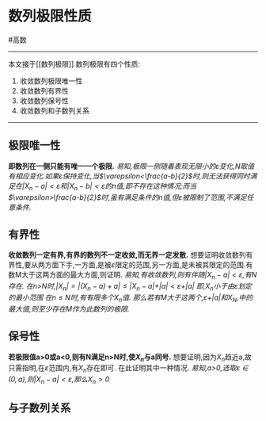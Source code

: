 # 数列极限性质
#高数 

---
本文接于[[数列极限]]
数列极限有四个性质:
1. 收敛数列极限唯一性
2. 收敛数列有界性
3. 收敛数列保号性
4. 收敛数列和子数列关系
---
## 极限唯一性
**即数列在一侧只能有唯一一个极限.**
*易知,极限一侧随着表现无限小的$\varepsilon$变化,N取值有相应变化.如果$\varepsilon$保持变化,当$\varepsilon<\frac{a-b}{2}$时,则无法获得同时满足在$\vert X_n-a \vert<\varepsilon$和$\vert X_n-b \vert<\varepsilon$的n值,即不存在这种情况;而当$\varepsilon>\frac{a-b}{2}$时,虽有满足条件的n值,但$\varepsilon$被限制了范围,不满足任意条件.*
## 有界性
**收敛数列一定有界,有界的数列不一定收敛,而无界一定发散.**
想要证明收敛数列有界性,要从两方面下手,一方面,是被$\varepsilon$限定的范围,另一方面,是未被其限定的范围.有数M大于这两方面的最大方面,则证明.
*易知,有收敛数列,则有伴随$\vert X_n-a\vert<\varepsilon$,有N存在.
在n>N时,$\vert X_n \vert  = \vert (X_n-a) + a \vert \le \vert X_n-a \vert+ \vert a \vert<\varepsilon + \vert a \vert$
即,$X_n$$小于由$$\varepsilon$划定的最小范围
在$n \le N$时,有有限多个$X_n$值.
那么若有M大于这两个,$\varepsilon + \vert a \vert$和$X_N$,中的最大值,则至少存在M作为此数列的极限.*
## 保号性
**若极限值a>0或a<0,则有N满足n>N时,使$X_n$与a同号.**
想要证明,因为$X_n$趋近a,故只需指明,在$\varepsilon$范围内,有$X_n$存在即可.
在此证明其中一种情况.
*易知,a>0,选取$\varepsilon \in (0,a)$,则$\vert X_n-a \vert<\varepsilon$,那么$X_n>0$*
## 与子数列关系



